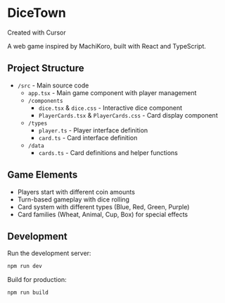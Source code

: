 # DiceTown

Created with Cursor

A web game inspired by MachiKoro, built with React and TypeScript.

## Project Structure

- `/src` - Main source code
  - `app.tsx` - Main game component with player management
  - `/components`
    - `dice.tsx` & `dice.css` - Interactive dice component
    - `PlayerCards.tsx` & `PlayerCards.css` - Card display component
  - `/types`
    - `player.ts` - Player interface definition
    - `card.ts` - Card interface definition
  - `/data`
    - `cards.ts` - Card definitions and helper functions

## Game Elements

- Players start with different coin amounts
- Turn-based gameplay with dice rolling
- Card system with different types (Blue, Red, Green, Purple)
- Card families (Wheat, Animal, Cup, Box) for special effects

## Development

Run the development server:
```bash
npm run dev
```

Build for production:
```bash
npm run build
``` 